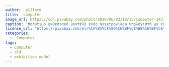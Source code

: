 ```yaml
---
author:  p12farm
title:  computer
image_url: https://cdn.pixabay.com/photo/2016/06/02/18/15/computer-1431748_1280.jpg
caption: 'πολύτιμο εκθεσιακό μοντέλο ενός ηλεκτρονικού υπολογιστή με ενσωματωμένο πληκτρολόγιο'
license_url: 'https://pixabay.com/el/%CF%85%CF%80%CE%BF%CE%BB%CE%BF%CE%B3%CE%B9%CF%83%CF%84%CE%AE-%CE%BC%CE%B7%CF%87%CE%AC%CE%BD%CE%B7%CE%BC%CE%B1-vintage-retro-1431748/'
categories:
  -  Computer
tags:
  - Computer
  - old
  - exhibition model
---
```

